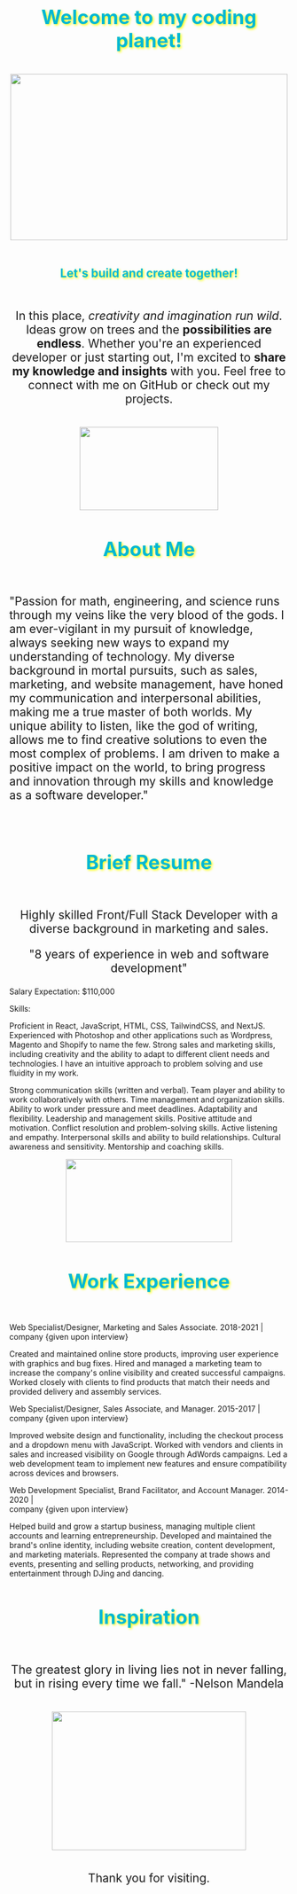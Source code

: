 <div align="center">
    <h1 style="color: #00b8d4; font-size: 2.5em; text-shadow: 2px 2px 4px #ffff00;">Welcome to my coding planet!</h1>
<br />
  <img src="https://media4.giphy.com/media/26u3Z1OvwHu2DocXm/giphy.gif" height="300px" width="500px" />
</div>
  <br />
  
  <div align="center">
   <h1 align="center" style="color: #00b8d4; font-size: 1.5em; text-shadow: 2px 2px 4px #ffff00;">Let's build and create together!</h1>
</div>
<br />
<p style="font-size: 1.5em; text-align: center;">In this place, <em>creativity and imagination run wild</em>. Ideas grow on trees and the <strong>possibilities are endless</strong>. Whether you're an experienced developer or just starting out, I'm excited to <strong>share my knowledge and insights</strong> with you. Feel free to connect with me on GitHub or check out my projects.</p>
 
<br /> 
<div align="center">
    <img src="https://media3.giphy.com/media/yc2RSARVMQbiiNnOHn/giphy.gif" height="150px" width="250px" />
   <h1 style="color: #00b8d4; font-size: 2.5em; text-shadow: 2px 2px 4px #ffff00;">About Me</h1>
</div>
  <br />
<p style="font-size: 1.5em; text-align: left;">"Passion for math, engineering, and science runs through my veins like the very blood of the gods. I am ever-vigilant in my pursuit of knowledge, always seeking new ways to expand my understanding of technology. My diverse background in mortal pursuits, such as sales, marketing, and website management, have honed my communication and interpersonal abilities, making me a true master of both worlds. My unique ability to listen, like the god of writing, allows me to find creative solutions to even the most complex of problems. I am driven to make a positive impact on the world, to bring progress and innovation through my skills and knowledge as a software developer."
</p>
  <br />
<div align="center">
      
   <h1 style="color: #00b8d4; font-size: 2.5em; text-shadow: 2px 2px 4px #ffff00;">Brief Resume</h1>
</div>
  <br />
<p style="font-size: 1.5em; text-align: center;">Highly skilled Front/Full Stack Developer with a diverse background in marketing and sales.</p>
<p style="font-size: 1.5em; text-align: center;">"8 years of experience in web and software development"</p>
 
Salary Expectation: $110,000

Skills:

Proficient in React, JavaScript, HTML, CSS, TailwindCSS, and NextJS. Experienced with Photoshop and other applications such as Wordpress, Magento and Shopify to name the few. Strong sales and marketing skills, including creativity and the ability to adapt to different client needs and technologies. I have an intuitive approach to problem solving and use fluidity in my work.

Strong communication skills (written and verbal). Team player and ability to work collaboratively with others. Time management and organization skills. Ability to work under pressure and meet deadlines. Adaptability and flexibility. Leadership and management skills. Positive attitude and motivation. Conflict resolution and problem-solving skills. Active listening and empathy. Interpersonal skills and ability to build relationships. Cultural awareness and sensitivity. Mentorship and coaching skills.

<div align="center"> 
       <img src="https://media0.giphy.com/media/XHAcTxYMtkkdbasORF/giphy.gif" height="150px" width="300px" />
   <h1 style="color: #00b8d4; font-size: 2.5em; text-shadow: 2px 2px 4px #ffff00;">Work Experience</h1>
  <br />
</div>

Web Specialist/Designer, Marketing and Sales Associate. 2018-2021 | <br /> company
 {given upon interview}

Created and maintained online store products, improving user experience with graphics and bug fixes. Hired and managed a marketing team to increase the company's online visibility and created successful campaigns. Worked closely with clients to find products that match their needs and provided delivery and assembly services.

Web Specialist/Designer, Sales Associate, and Manager. 2015-2017 | <br /> company
 {given upon interview}

Improved website design and functionality, including the checkout process and a dropdown menu with JavaScript. Worked with vendors and clients in sales and increased visibility on Google through AdWords campaigns. Led a web development team to implement new features and ensure compatibility across devices and browsers.

Web Development Specialist, Brand Facilitator, and Account Manager. 2014-2020 | <br /> company
 {given upon interview}
 
Helped build and grow a startup business, managing multiple client accounts and learning entrepreneurship. Developed and maintained the brand's online identity, including website creation, content development, and marketing materials. Represented the company at trade shows and events, presenting and selling products, networking, and providing entertainment through DJing and dancing.</p>
 
<div align="center">  
    <h1 style="color: #00b8d4; font-size: 2.5em; text-shadow: 2px 2px 4px #ffff00;">Inspiration</h1>
</div>
<br />

<p align="center" style="font-size: 1.5em; text-align: center;">The greatest glory in living lies not in never falling, but in rising every time we fall." -Nelson Mandela</p>
<br />
<div align="center">
  <img src="https://media2.giphy.com/media/QXqf43mbeBbYFTy4jR/giphy.gif" height="250px" width="350px" />
</div> 
<br />
<p align="center" style="font-size: 1.5em; text-align: center;">Thank you for visiting.</p>

<br />
 
